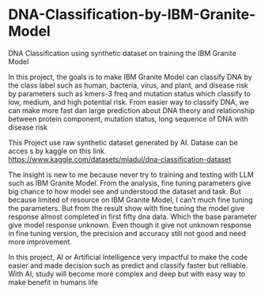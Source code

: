 # DNA-Classification-by-IBM-Granite-Model
DNA Classification using synthetic dataset on training the IBM Granite Model

In this project, the goals is to make IBM Granite Model can classify DNA by the class label such as human, bacteria, virus, and plant, and disease risk by parameters such as kmers-3 freq and mutation status which classify to low, medium, and high potential risk.
From easier way to classify DNA, we can make more fast dan large prediction about DNA theory and relationship between protein component, mutation status, long sequence of DNA with disease risk 

This Project use raw synthetic dataset generated by AI. Datase can be acces s by kaggle on this link. https://www.kaggle.com/datasets/miadul/dna-classification-dataset

The insight is new to me because never try to training and testing with LLM such as IBM Granite Model.
From the analysis, fine tuning parameters give big chance to how model see and understood the dataset and task. But because limited of resource on IBM Granite Model, I can’t much fine tuning the parameters. But from the result show with fine tuning the model give response almost completed in first fifty dna data. Which the base parameter give model response unknown. Even though it give not unknown response in fine tuning version, the precision and accuracy still not good and need more improvement.

In this project, AI or Artificial Intelligence very impactful to make the code easier and made decision such as predict and classify faster but relliable. With AI, study will become more complex and deep but with easy way to make benefit in humans life
